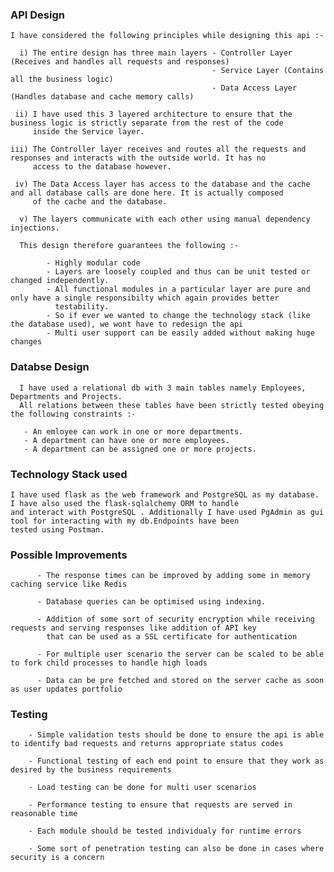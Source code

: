 ### API Design
    
    I have considered the following principles while designing this api :-
     
      i) The entire design has three main layers - Controller Layer (Receives and handles all requests and responses)
                                                 - Service Layer (Contains all the business logic)
                                                 - Data Access Layer (Handles database and cache memory calls)
                                                 
     ii) I have used this 3 layered architecture to ensure that the business logic is strictly separate from the rest of the code
         inside the Service layer.
         
    iii) The Controller layer receives and routes all the requests and responses and interacts with the outside world. It has no 
         access to the database however.
         
     iv) The Data Access layer has access to the database and the cache and all database calls are done here. It is actually composed 
         of the cache and the database.
      
      v) The layers communicate with each other using manual dependency injections.   
         
      This design therefore guarantees the following :-
        
            - Highly modular code
            - Layers are loosely coupled and thus can be unit tested or changed independently.
            - All functional modules in a particular layer are pure and only have a single responsibilty which again provides better 
              testability.
            - So if ever we wanted to change the technology stack (like the database used), we wont have to redesign the api
            - Multi user support can be easily added without making huge changes        
  
  ### Databse Design
      
      I have used a relational db with 3 main tables namely Employees, Departments and Projects.
      All relations between these tables have been strictly tested obeying the following constraints :-
       
       - An emloyee can work in one or more departments.
       - A department can have one or more employees.
       - A department can be assigned one or more projects.
  
  ### Technology Stack used 
   
    I have used flask as the web framework and PostgreSQL as my database. I have also used the flask-sqlalchemy ORM to handle 
    and interact with PostgreSQL . Additionally I have used PgAdmin as gui tool for interacting with my db.Endpoints have been
    tested using Postman.
    
  ### Possible Improvements
          - The response times can be improved by adding some in memory caching service like Redis
          
          - Database queries can be optimised using indexing. 
   
          - Addition of some sort of security encryption while receiving requests and serving responses like addition of API key
            that can be used as a SSL certificate for authentication
          
          - For multiple user scenario the server can be scaled to be able to fork child processes to handle high loads
          
          - Data can be pre fetched and stored on the server cache as soon as user updates portfolio
 
 ### Testing
        
        - Simple validation tests should be done to ensure the api is able to identify bad requests and returns appropriate status codes
        
        - Functional testing of each end point to ensure that they work as desired by the business requirements
        
        - Load testing can be done for multi user scenarios
        
        - Performance testing to ensure that requests are served in reasonable time
        
        - Each module should be tested individualy for runtime errors
        
        - Some sort of penetration testing can also be done in cases where security is a concern
           
          
    
    
      
